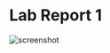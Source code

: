 # Lab Report 1

![screenshot](https://user-images.githubusercontent.com/103202818/162248674-c52c0875-e05b-4d1b-8e80-38f83173f891.png)

